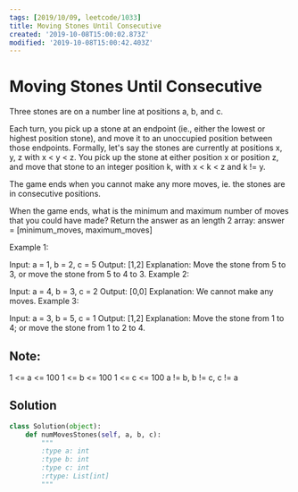 ```yaml
---
tags: [2019/10/09, leetcode/1033]
title: Moving Stones Until Consecutive
created: '2019-10-08T15:00:02.873Z'
modified: '2019-10-08T15:00:42.403Z'
---
```


# Moving Stones Until Consecutive

Three stones are on a number line at positions a, b, and c.

Each turn, you pick up a stone at an endpoint (ie., either the lowest or highest position stone), and move it to an unoccupied position between those endpoints.  Formally, let's say the stones are currently at positions x, y, z with x < y < z.  You pick up the stone at either position x or position z, and move that stone to an integer position k, with x < k < z and k != y.

The game ends when you cannot make any more moves, ie. the stones are in consecutive positions.

When the game ends, what is the minimum and maximum number of moves that you could have made?  Return the answer as an length 2 array: answer = [minimum_moves, maximum_moves]

 

Example 1:

Input: a = 1, b = 2, c = 5
Output: [1,2]
Explanation: Move the stone from 5 to 3, or move the stone from 5 to 4 to 3.
Example 2:

Input: a = 4, b = 3, c = 2
Output: [0,0]
Explanation: We cannot make any moves.
Example 3:

Input: a = 3, b = 5, c = 1
Output: [1,2]
Explanation: Move the stone from 1 to 4; or move the stone from 1 to 2 to 4.
 

## Note:

1 <= a <= 100
1 <= b <= 100
1 <= c <= 100
a != b, b != c, c != a
 

## Solution

```python
class Solution(object):
    def numMovesStones(self, a, b, c):
        """
        :type a: int
        :type b: int
        :type c: int
        :rtype: List[int]
        """
        
```
